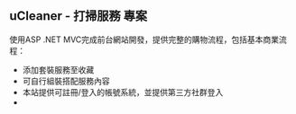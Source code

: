 ## uCleaner - 打掃服務 專案
使用ASP .NET MVC完成前台網站開發，提供完整的購物流程，包括基本商業流程：

* 添加套裝服務至收藏
* 可自行組裝搭配服務內容
* 本站提供可註冊/登入的帳號系統，並提供第三方社群登入
*
